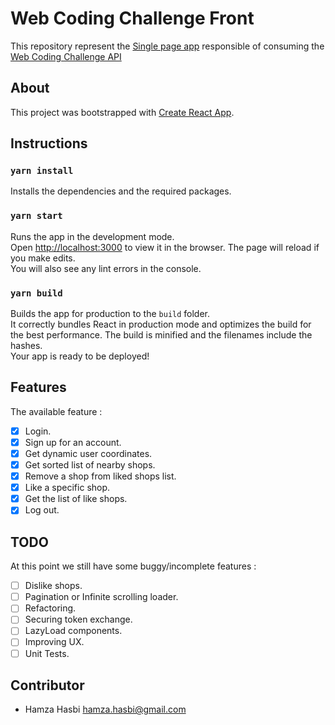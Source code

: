 # Web Coding Challenge Front

This repository represent the [Single page app](https://fr.wikipedia.org/wiki/Application_web_monopage) responsible of consuming the [Web Coding Challenge API](https://github.com/hamzahasbi/web-coding-challenge-back)

## About 
This project was bootstrapped with [Create React App](https://github.com/facebook/create-react-app).

##  Instructions

###  `yarn install`
Installs the dependencies and the required packages.
###  `yarn start`
Runs the app in the development mode.<br />
Open [http://localhost:3000](http://localhost:3000) to view it in the browser.
The page will reload if you make edits.<br />
You will also see any lint errors in the console. 
###  `yarn build`
Builds the app for production to the `build` folder.<br />
It correctly bundles React in production mode and optimizes the build for the best performance. 
The build is minified and the filenames include the hashes.<br />
Your app is ready to be deployed!
## Features
 The available feature :
 
 - [x] Login.
 - [x] Sign up for an account.
 - [x] Get dynamic user coordinates.
 - [x] Get sorted list of nearby shops.
 - [x] Remove a shop from liked shops list.
 - [x] Like a specific shop.
 - [x] Get the list of like shops.
 - [x] Log out.

## TODO 
At this point we still have some buggy/incomplete features :
 - [ ] Dislike shops.
 - [ ] Pagination or Infinite scrolling loader.
 - [ ] Refactoring.
 - [ ] Securing token exchange.
 - [ ] LazyLoad components.
 - [ ] Improving UX.
 - [ ] Unit Tests. 
## Contributor
 - Hamza Hasbi [hamza.hasbi@gmail.com](mailto:hamza.hasbi@gmail.com)


